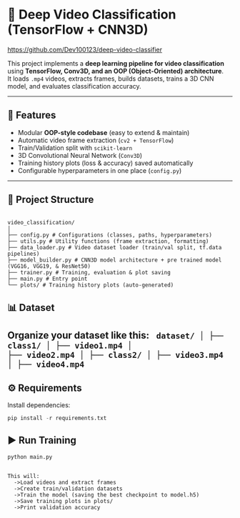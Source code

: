 # 🎥 Deep Video Classification (TensorFlow + CNN3D)
https://github.com/Dev100123/deep-video-classifier

This project implements a **deep learning pipeline for video classification** using **TensorFlow, Conv3D, and an OOP (Object-Oriented) architecture**.  
It loads `.mp4` videos, extracts frames, builds datasets, trains a 3D CNN model, and evaluates classification accuracy.

---

## 🚀 Features
- Modular **OOP-style codebase** (easy to extend & maintain)
- Automatic video frame extraction (`cv2 + TensorFlow`)
- Train/Validation split with `scikit-learn`
- 3D Convolutional Neural Network (`Conv3D`)
- Training history plots (loss & accuracy) saved automatically
- Configurable hyperparameters in one place (`config.py`)

---

## 📂 Project Structure
<code>
video_classification/
│
├── config.py # Configurations (classes, paths, hyperparameters)
├── utils.py # Utility functions (frame extraction, formatting)
├── data_loader.py # Video dataset loader (train/val split, tf.data pipelines)
├── model_builder.py # CNN3D model architecture + pre trained model (VGG16, VGG19, & ResNet50)
├── trainer.py # Training, evaluation & plot saving
├── main.py # Entry point
└── plots/ # Training history plots (auto-generated)
</code>

## 📊 Dataset
Organize your dataset like this:
<code>
dataset/
│
├── class1/
│   ├── video1.mp4
│   ├── video2.mp4
│
├── class2/
│   ├── video3.mp4
│   ├── video4.mp4
</code>
---

## ⚙️ Requirements
Install dependencies:
```python
pip install -r requirements.txt
```
## ▶️ Run Training
```python
python main.py
```
<code>
This will:
  ->Load videos and extract frames
  ->Create train/validation datasets
  ->Train the model (saving the best checkpoint to model.h5)
  ->Save training plots in plots/
  ->Print validation accuracy
</code>


